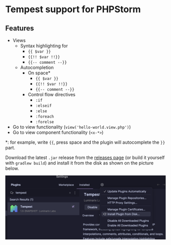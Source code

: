 # Tempest support for PHPStorm

## Features
- Views
    - Syntax highlighting for
        - `{{ $var }}`
        - `{{!! $var !!}}`
        - `{{-- comment --}}`
    - Autocompletion
        - On space*
            - `{{ $var }}`
            - `{{!! $var !!}}`
            - `{{-- comment --}}`
        - Control flow directives
            - `:if`
            - `:elseif`
            - `:else`
            - `:foreach`
            - `:forelse`
- Go to view functionality (`view('hello-world.view.php')`)
- Go to view component functionality (`<x-*>`)

*: for example, write `{{`, press space and the plugin will autocomplete the `}}` part.

Download the latest `.jar` release from the [releases page](https://github.com/xHeaven/phpstorm-tempest/releases) (or build it yourself with `gradlew build`) and install it from the disk as shown on the picture below.

![alt text](<assets/installl-from-disk.png>)